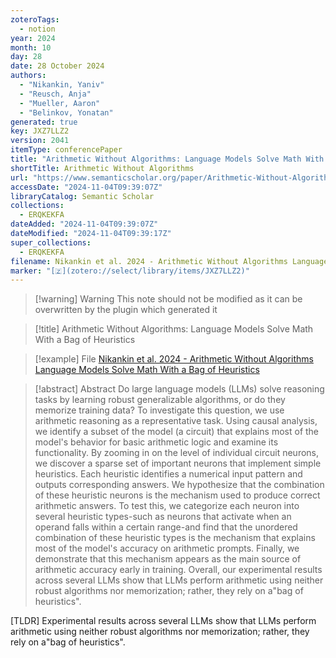 ```yaml
---
zoteroTags:
  - notion
year: 2024
month: 10
day: 28
date: 28 October 2024
authors:
  - "Nikankin, Yaniv"
  - "Reusch, Anja"
  - "Mueller, Aaron"
  - "Belinkov, Yonatan"
generated: true
key: JXZ7LLZ2
version: 2041
itemType: conferencePaper
title: "Arithmetic Without Algorithms: Language Models Solve Math With a Bag of Heuristics"
shortTitle: Arithmetic Without Algorithms
url: "https://www.semanticscholar.org/paper/Arithmetic-Without-Algorithms%3A-Language-Models-Math-Nikankin-Reusch/48e669c2679b9acf7beb8abdb789167d61ceca49"
accessDate: "2024-11-04T09:39:07Z"
libraryCatalog: Semantic Scholar
collections:
  - ERQKEKFA
dateAdded: "2024-11-04T09:39:07Z"
dateModified: "2024-11-04T09:39:17Z"
super_collections:
  - ERQKEKFA
filename: Nikankin et al. 2024 - Arithmetic Without Algorithms Language Models Solve Math With a Bag of Heuristics
marker: "[🇿](zotero://select/library/items/JXZ7LLZ2)"
---
```


>[!warning] Warning
> This note should not be modified as it can be overwritten by the plugin which generated it

> [!title] Arithmetic Without Algorithms: Language Models Solve Math With a Bag of Heuristics

> [!example] File
> [Nikankin et al. 2024 - Arithmetic Without Algorithms Language Models Solve Math With a Bag of Heuristics](Nikankin%20et%20al.%202024%20-%20Arithmetic%20Without%20Algorithms%20Language%20Models%20Solve%20Math%20With%20a%20Bag%20of%20Heuristics.pdf)

> [!abstract] Abstract
> Do large language models (LLMs) solve reasoning tasks by learning robust generalizable algorithms, or do they memorize training data? To investigate this question, we use arithmetic reasoning as a representative task. Using causal analysis, we identify a subset of the model (a circuit) that explains most of the model's behavior for basic arithmetic logic and examine its functionality. By zooming in on the level of individual circuit neurons, we discover a sparse set of important neurons that implement simple heuristics. Each heuristic identifies a numerical input pattern and outputs corresponding answers. We hypothesize that the combination of these heuristic neurons is the mechanism used to produce correct arithmetic answers. To test this, we categorize each neuron into several heuristic types-such as neurons that activate when an operand falls within a certain range-and find that the unordered combination of these heuristic types is the mechanism that explains most of the model's accuracy on arithmetic prompts. Finally, we demonstrate that this mechanism appears as the main source of arithmetic accuracy early in training. Overall, our experimental results across several LLMs show that LLMs perform arithmetic using neither robust algorithms nor memorization; rather, they rely on a"bag of heuristics".

[TLDR] Experimental results across several LLMs show that LLMs perform arithmetic using neither robust algorithms nor memorization; rather, they rely on a"bag of heuristics".

